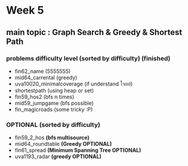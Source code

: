 # Week 5

## main topic : Graph Search & Greedy & Shortest Path

### problems difficulty level (sorted by difficulty) (finished)

- fin62_name (5555555)
- mid64_carrental (greedy)
- uva10020_minimalcoverage (if understand โจทย์)
- shortestpath (using heap or set)
- fin59_hos2 (bfs n times)
- mid59_jumpgame (bfs possible)
- fin_magicroads (some tricky :P)

### OPTIONAL (sorted by difficulty)

- fin59_2_hos **(bfs multisource)**
- mid64_roundtable **(Greedy OPTIONAL)**
- fin61_spread **(Minimum Spanning Tree OPTIONAL)**
- uva1193_radar **(greedy OPTIONAL)**
